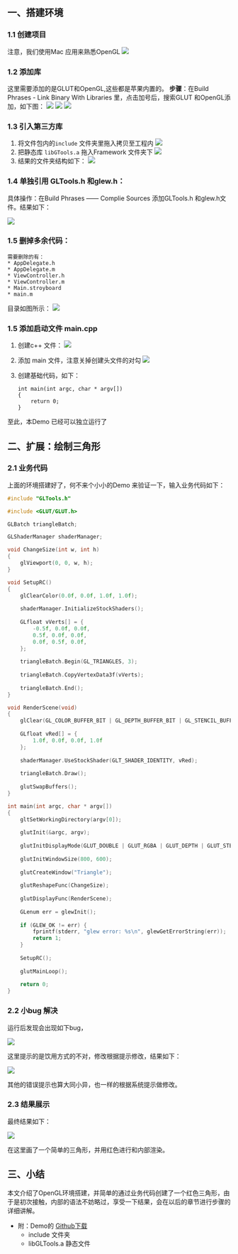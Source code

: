 
## 一、搭建环境
### 1.1 创建项目
注意，我们使用Mac 应用来熟悉OpenGL
![](https://nilsli.com/p/7b6be80a/001.png) 
### 1.2 添加库
这里需要添加的是GLUT和OpenGL,这些都是苹果内置的。
**步骤**：在Build Phrases - Link Binary With Libraries 里，点击加号后，搜索GLUT 和OpenGL添加，如下图：
![](https://nilsli.com/p/7b6be80a/002.png)
![](https://nilsli.com/p/7b6be80a/003.png)
![](https://nilsli.com/p/7b6be80a/004.png)
### 1.3 引入第三方库
1. 将文件包内的`include` 文件夹里拖入拷贝至工程内
    ![](https://nilsli.com/p/7b6be80a/005.png)
2. 把静态库 `libGTools.a` 拖入Framework 文件夹下
    ![](https://nilsli.com/p/7b6be80a/006.png)
3. 结果的文件夹结构如下：
    ![](https://nilsli.com/p/7b6be80a/007.png)
### 1.4 单独引用 GLTools.h 和glew.h：
具体操作：在Build Phrases —— Complie Sources 添加GLTools.h 和glew.h文件。结果如下：

![](https://nilsli.com/p/7b6be80a/008.png)

### 1.5 删掉多余代码：

    需要删除的有：
    * AppDelegate.h
    * AppDelegate.m
    * ViewController.h
    * ViewController.m
    * Main.stroyboard
    * main.m
目录如图所示：
    ![](https://nilsli.com/p/7b6be80a/009.png)
    

### 1.5 添加启动文件 main.cpp
1. 创建c++ 文件：
    ![](https://nilsli.com/p/7b6be80a/010.png)
2. 添加 main 文件，注意关掉创建头文件的对勾
    ![](https://nilsli.com/p/7b6be80a/011.png)
3. 创建基础代码，如下：
   
    ```
    int main(int argc, char * argv[])
    {
        return 0;
    }
    ```
至此，本Demo 已经可以独立运行了

## 二、扩展：绘制三角形
### 2.1 业务代码
上面的环境搭建好了，何不来个小小的Demo 来验证一下，输入业务代码如下：

```c
#include "GLTools.h"

#include <GLUT/GLUT.h>

GLBatch triangleBatch;

GLShaderManager shaderManager;

void ChangeSize(int w, int h)
{
    glViewport(0, 0, w, h);
}

void SetupRC()
{
    glClearColor(0.0f, 0.0f, 1.0f, 1.0f);
    
    shaderManager.InitializeStockShaders();
    
    GLfloat vVerts[] = {
        -0.5f, 0.0f, 0.0f,
        0.5f, 0.0f, 0.0f,
        0.0f, 0.5f, 0.0f,
    };
    
    triangleBatch.Begin(GL_TRIANGLES, 3);
    
    triangleBatch.CopyVertexData3f(vVerts);
    
    triangleBatch.End();
}

void RenderScene(void)
{
    glClear(GL_COLOR_BUFFER_BIT | GL_DEPTH_BUFFER_BIT | GL_STENCIL_BUFFER_BIT);
    
    GLfloat vRed[] = {
        1.0f, 0.0f, 0.0f, 1.0f
    };
    
    shaderManager.UseStockShader(GLT_SHADER_IDENTITY, vRed);
    
    triangleBatch.Draw();
    
    glutSwapBuffers();
}

int main(int argc, char * argv[])
{
    gltSetWorkingDirectory(argv[0]);
    
    glutInit(&argc, argv);
    
    glutInitDisplayMode(GLUT_DOUBLE | GLUT_RGBA | GLUT_DEPTH | GLUT_STENCIL);
    
    glutInitWindowSize(800, 600);
    
    glutCreateWindow("Triangle");
    
    glutReshapeFunc(ChangeSize);
    
    glutDisplayFunc(RenderScene);
    
    GLenum err = glewInit();
    
    if (GLEW_OK != err) {
        fprintf(stderr, "glew error: %s\n", glewGetErrorString(err));
        return 1;
    }
    
    SetupRC();
    
    glutMainLoop();
    
    return 0;
}

```
### 2.2 小bug 解决
运行后发现会出现如下bug，

![](https://nilsli.com/p/7b6be80a/012.png) 

这里提示的是饮用方式的不对，修改根据提示修改，结果如下：

![](https://nilsli.com/p/7b6be80a/013.png) 

其他的错误提示也算大同小异，也一样的根据系统提示做修改。

### 2.3 结果展示

最终结果如下：

![](https://nilsli.com/p/7b6be80a/014.png) 

在这里画了一个简单的三角形，并用红色进行和内部渲染。

## 三、小结
本文介绍了OpenGL环境搭建，并简单的通过业务代码创建了一个红色三角形，由于是初次接触，内部的语法不妨略过，享受一下结果，会在以后的章节进行步骤的详细讲解。


* 附：Demo的 [Github下载](https://github.com/newjia/OpenGLDemo)
    * include 文件夹
    * libGLTools.a 静态文件